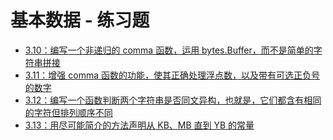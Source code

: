 # 基本数据 - 练习题

- [3.10：编写一个非递归的 comma 函数，运用 bytes.Buffer，而不是简单的字符串拼接](https://github.com/a1029563229/The-Go-Programming-Language/tree/master/practice/3/3.10)
- [3.11：增强 comma 函数的功能，使其正确处理浮点数，以及带有可选正负号的数字](https://github.com/a1029563229/The-Go-Programming-Language/tree/master/practice/3/3.11)
- [3.12：编写一个函数判断两个字符串是否同文异构，也就是，它们都含有相同的字符但排列顺序不同](https://github.com/a1029563229/The-Go-Programming-Language/tree/master/practice/3/3.12)
- [3.13：用尽可能简介的方法声明从 KB、MB 直到 YB 的常量](https://github.com/a1029563229/The-Go-Programming-Language/tree/master/practice/3/3.13)
